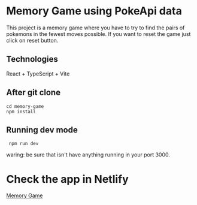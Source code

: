# Memory Game using PokeApi data

This project is a memory game where you have to try to find the pairs of pokemons in the fewest moves possible.
If you want to reset the game just click on reset button.

## Technologies

React + TypeScript + Vite

## After git clone
```
cd memory-game
npm install
``` 

## Running dev mode 
```
 npm run dev
```
waring: be sure that isn't have anything running in your port 3000.

# Check the app in Netlify
[Memory Game](frederico-wilkens-memory-game.netlify.app)
